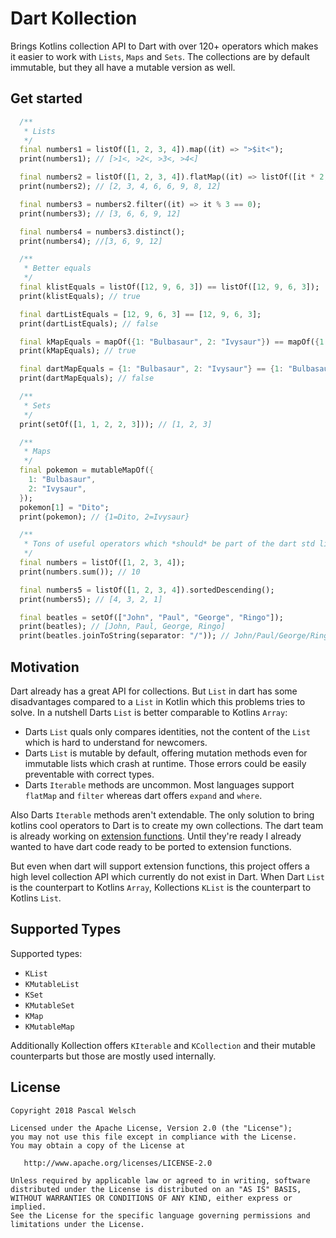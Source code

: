 # Dart Kollection

Brings Kotlins collection API to Dart with over 120+ operators which makes it easier to work with `Lists`, `Maps` and `Sets`.
The collections are by default immutable, but they all have a mutable version as well.


## Get started

```dart
  /**
   * Lists
   */
  final numbers1 = listOf([1, 2, 3, 4]).map((it) => ">$it<");
  print(numbers1); // [>1<, >2<, >3<, >4<]

  final numbers2 = listOf([1, 2, 3, 4]).flatMap((it) => listOf([it * 2, it * 3]));
  print(numbers2); // [2, 3, 4, 6, 6, 9, 8, 12]

  final numbers3 = numbers2.filter((it) => it % 3 == 0);
  print(numbers3); // [3, 6, 6, 9, 12]

  final numbers4 = numbers3.distinct();
  print(numbers4); //[3, 6, 9, 12]

  /**
   * Better equals
   */
  final klistEquals = listOf([12, 9, 6, 3]) == listOf([12, 9, 6, 3]);
  print(klistEquals); // true

  final dartListEquals = [12, 9, 6, 3] == [12, 9, 6, 3];
  print(dartListEquals); // false

  final kMapEquals = mapOf({1: "Bulbasaur", 2: "Ivysaur"}) == mapOf({1: "Bulbasaur", 2: "Ivysaur"});
  print(kMapEquals); // true

  final dartMapEquals = {1: "Bulbasaur", 2: "Ivysaur"} == {1: "Bulbasaur", 2: "Ivysaur"};
  print(dartMapEquals); // false

  /**
   * Sets
   */
  print(setOf([1, 1, 2, 2, 3])); // [1, 2, 3]

  /**
   * Maps
   */
  final pokemon = mutableMapOf({
    1: "Bulbasaur",
    2: "Ivysaur",
  });
  pokemon[1] = "Dito";
  print(pokemon); // {1=Dito, 2=Ivysaur}

  /**
   * Tons of useful operators which *should* be part of the dart std lib
   */
  final numbers = listOf([1, 2, 3, 4]);
  print(numbers.sum()); // 10

  final numbers5 = listOf([1, 2, 3, 4]).sortedDescending();
  print(numbers5); // [4, 3, 2, 1]

  final beatles = setOf(["John", "Paul", "George", "Ringo"]);
  print(beatles); // [John, Paul, George, Ringo]
  print(beatles.joinToString(separator: "/")); // John/Paul/George/Ringo
```

## Motivation

Dart already has a great API for collections. But `List` in dart has some disadvantages compared to a `List` in Kotlin which this problems tries to solve. In a nutshell Darts `List` is better comparable to Kotlins `Array`:
- Darts `List` quals only compares identities, not the content of the `List` which is hard to understand for newcomers.
- Darts `List` is mutable by default, offering mutation methods even for immutable lists which crash at runtime. Those errors could be easily preventable with correct types.
- Darts `Iterable` methods are uncommon. Most languages support `flatMap` and `filter` whereas dart offers `expand` and `where`. 

Also Darts `Iterable` methods aren't extendable. 
The only solution to bring kotlins cool operators to Dart is to create my own collections.
The dart team is already working on [extension functions](https://github.com/dart-lang/language/issues/41).
Until they're ready I already wanted to have dart code ready to be ported to extension functions.

But even when dart will support extension functions, this project offers a high level collection API which currently do not exist in Dart. 
When Dart `List` is the counterpart to Kotlins `Array`, Kollections `KList` is the counterpart to Kotlins `List`.

## Supported Types

Supported types:
- `KList`
- `KMutableList`
- `KSet`
- `KMutableSet`
- `KMap`
- `KMutableMap`

Additionally Kollection offers `KIterable` and `KCollection` and their mutable counterparts but those are mostly used internally.


## License

```
Copyright 2018 Pascal Welsch

Licensed under the Apache License, Version 2.0 (the "License");
you may not use this file except in compliance with the License.
You may obtain a copy of the License at

   http://www.apache.org/licenses/LICENSE-2.0

Unless required by applicable law or agreed to in writing, software
distributed under the License is distributed on an "AS IS" BASIS,
WITHOUT WARRANTIES OR CONDITIONS OF ANY KIND, either express or implied.
See the License for the specific language governing permissions and
limitations under the License.
```
